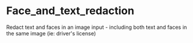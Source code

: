 # Face_and_text_redaction
Redact text and faces in an image input - including both text and faces in the same image (ie: driver's license)
